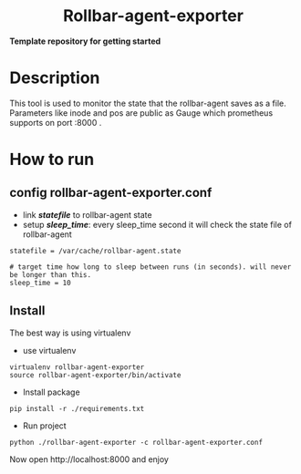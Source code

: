 # <h1 align="center"> Rollbar-agent-exporter </h1>

**Template repository for getting started**

# Description
This tool is used to monitor the state that the rollbar-agent saves as a file. Parameters like inode and pos are public as Gauge which prometheus supports on port :8000 .

# How to run
## config rollbar-agent-exporter.conf
- link ***statefile*** to rollbar-agent state
- setup ***sleep_time***: every sleep_time second it will check the state file of rollbar-agent
```
statefile = /var/cache/rollbar-agent.state

# target time how long to sleep between runs (in seconds). will never be longer than this.
sleep_time = 10
```
## Install
The best way is using virtualenv
- use virtualenv
```
virtualenv rollbar-agent-exporter
source rollbar-agent-exporter/bin/activate
```

- Install package
```
pip install -r ./requirements.txt
```

- Run project
```
python ./rollbar-agent-exporter -c rollbar-agent-exporter.conf
```

Now open http://localhost:8000 and enjoy